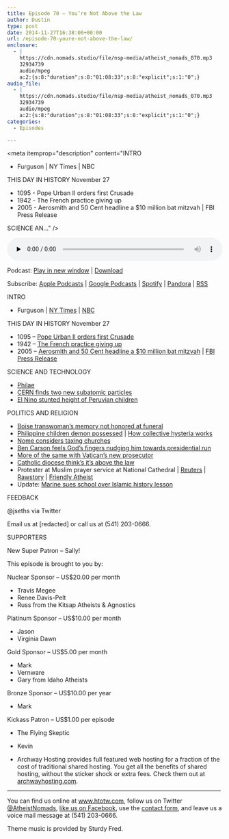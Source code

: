 ```yaml
---
title: Episode 70 – You’re Not Above the Law
author: Dustin
type: post
date: 2014-11-27T16:38:00+00:00
url: /episode-70-youre-not-above-the-law/
enclosure:
  - |
    https://cdn.nomads.studio/file/nsp-media/atheist_nomads_070.mp3
    32934739
    audio/mpeg
    a:2:{s:8:"duration";s:8:"01:08:33";s:8:"explicit";s:1:"0";}
audio_file:
  - |
    https://cdn.nomads.studio/file/nsp-media/atheist_nomads_070.mp3
    32934739
    audio/mpeg
    a:2:{s:8:"duration";s:8:"01:08:33";s:8:"explicit";s:1:"0";}
categories:
  - Episodes

---
```

<div itemscope itemtype="http://schema.org/AudioObject">
  <meta itemprop="name" content="Episode 70 &#8211; You&#8217;re Not Above the Law" />
  
  <meta itemprop="uploadDate" content="2014-11-27T09:38:00-07:00" />
  
  <meta itemprop="encodingFormat" content="audio/mpeg" />
  
  <meta itemprop="duration" content="PT1H08M33S" />
  
  <meta itemprop="description" content="INTRO

* Furguson | NY Times | NBC

THIS DAY IN HISTORY November 27

* 1095 - Pope Urban II orders first Crusade
* 1942 - The French practice giving up
* 2005 - Aerosmith and 50 Cent headline a $10 million bat mitzvah |  FBI Press Release

SCIENCE AN..." />
  
  <meta itemprop="contentUrl" content="https://dts.podtrac.com/redirect.mp3/cdn.nomads.studio/file/nsp-media/atheist_nomads_070.mp3" />
  
  <meta itemprop="contentSize" content="31.4" />
  </p> 
  
  <div class="powerpress_player" id="powerpress_player_8325">
    <audio class="wp-audio-shortcode" id="audio-5168-69" preload="none" style="width: 100%;" controls="controls"><source type="audio/mpeg" src="https://dts.podtrac.com/redirect.mp3/cdn.nomads.studio/file/nsp-media/atheist_nomads_070.mp3?_=69" /><a href="https://dts.podtrac.com/redirect.mp3/cdn.nomads.studio/file/nsp-media/atheist_nomads_070.mp3">https://dts.podtrac.com/redirect.mp3/cdn.nomads.studio/file/nsp-media/atheist_nomads_070.mp3</a></audio>
  </div>
</div>

<p class="powerpress_links powerpress_links_mp3">
  Podcast: <a href="https://dts.podtrac.com/redirect.mp3/cdn.nomads.studio/file/nsp-media/atheist_nomads_070.mp3" class="powerpress_link_pinw" target="_blank" title="Play in new window" onclick="return powerpress_pinw('https://htotw.com/?powerpress_pinw=5168-podcast');" rel="nofollow">Play in new window</a> | <a href="https://dts.podtrac.com/redirect.mp3/cdn.nomads.studio/file/nsp-media/atheist_nomads_070.mp3" class="powerpress_link_d" title="Download" rel="nofollow" download="atheist_nomads_070.mp3">Download</a>
</p>

<p class="powerpress_links powerpress_subscribe_links">
  Subscribe: <a href="https://podcasts.apple.com/us/podcast/humanists-take-on-the-world/id530050098?mt=2&ls=1" class="powerpress_link_subscribe powerpress_link_subscribe_itunes" target="_blank" title="Subscribe on Apple Podcasts" rel="nofollow">Apple Podcasts</a> | <a href="https://www.google.com/podcasts?feed=aHR0cDovL2F0aGVpc3Rub21hZHMubGlic3luLmNvbS9yc3M%3D" class="powerpress_link_subscribe powerpress_link_subscribe_googleplay" target="_blank" title="Subscribe on Google Podcasts" rel="nofollow">Google Podcasts</a> | <a href="https://open.spotify.com/show/3LzK2xZGike6Tc1GEMtMbr?si=LieN9SNuTpq96smuaUsH8A" class="powerpress_link_subscribe powerpress_link_subscribe_spotify" target="_blank" title="Subscribe on Spotify" rel="nofollow">Spotify</a> | <a href="https://www.pandora.com/podcast/atheist-nomads/PC:10122?corr=62071012&part=ug" class="powerpress_link_subscribe powerpress_link_subscribe_pandora" target="_blank" title="Subscribe on Pandora" rel="nofollow">Pandora</a> | <a href="https://htotw.com/feed/podcast/" class="powerpress_link_subscribe powerpress_link_subscribe_rss" target="_blank" title="Subscribe via RSS" rel="nofollow">RSS</a>
</p>

INTRO

* Furguson | <a href="http://mobile.nytimes.com/2014/11/26/us/ferguson-grand-jury-weighed-mass-of-evidence-much-of-it-conflicting.html?referrer=" target="_blank" rel="noopener">NY Times</a> | <a href="http://www.nbcnews.com/storyline/michael-brown-shooting/governor-nixon-orders-2-200-national-guard-troops-ferguson-n255931" target="_blank" rel="noopener">NBC</a>

THIS DAY IN HISTORY November 27

* 1095 &#8211; <a href="http://www.history.com/this-day-in-history/pope-urban-ii-orders-first-crusade" target="_blank" rel="noopener">Pope Urban II orders first Crusade</a>  
* 1942 &#8211; <a href="http://www.history.com/this-day-in-history/french-scuttle-their-fleet" target="_blank" rel="noopener">The French practice giving up</a>  
* 2005 &#8211; <a href="http://www.history.com/this-day-in-history/aerosmith-and-50-cent-headline-a-10-million-bar-mitzvah" target="_blank" rel="noopener">Aerosmith and 50 Cent headline a $10 million bat mitzvah</a> |  <a href="http://www.fbi.gov/newyork/press-releases/2013/david-h.-brooks-founder-and-former-chief-executive-officer-of-dhb-industries-inc.-sentenced-to-17-years-in-prison-for-insider-trading-fraud-lying-to-auditors-and-obstruction-of-justice" target="_blank" rel="noopener">FBI Press Release</a>

SCIENCE AND TECHNOLOGY

* <a href="http://m.phys.org/news/2014-11-comet-probe-sniffed-molecules-early.html" target="_blank" rel="noopener">Philae</a>  
* <a href="http://www.forbes.com/sites/bridaineparnell/2014/11/20/cern-scientists-find-two-new-subatomic-particles-predicted-by-the-standard-model/" target="_blank" rel="noopener">CERN finds two new subatomic particles</a>  
* <a href="http://www.newscientist.com/article/dn26608-severe-el-nino-stunted-peruvian-childrens-height.html?cmpid=RSS%7CNSNS%7C2012-GLOBAL%7Conline-news#.VHUa3HXXErQ" target="_blank" rel="noopener">El Nino stunted height of Peruvian children</a>

POLITICS AND RELIGION

* <a href="http://www.idahostatesman.com/2014/11/24/3504770_friends-say-transgender-womans.html?rh=1" target="_blank" rel="noopener">Boise transwoman’s memory not honored at funeral</a>  
* <a href="http://www.sunstar.com.ph/cebu/local-news/2014/11/22/some-students-possessed-377916" target="_blank" rel="noopener">Philippine children demon possessed</a> | <a href="http://science.howstuffworks.com/life/collective-hysteria.htm" target="_blank" rel="noopener">How collective hysteria works</a>  
* <a href="http://www.thenewcivilrightsmovement.com/davidbadash/small_town_may_be_first_in_u_s_to_tax_its_churches" target="_blank" rel="noopener">Nome considers taxing churches</a>  
* <a href="http://www.christianpost.com/news/christian-neurosurgeon-ben-carson-says-i-feel-fingers-of-god-prodding-for-presidential-run-130085/" target="_blank" rel="noopener">Ben Carson feels God’s fingers nudging him towards presidential run</a>  
* <a href="http://www.bostonglobe.com/metro/2014/11/22/vatican-new-top-prosecutor-abusive-priests-implicated-past-failure-stop-notorious-abuser-donald-mcguire/gPaBPJUdvuTy5PSTl1j5sM/story.html" target="_blank" rel="noopener">More of the same with Vatican’s new prosecutor</a>  
* <a href="http://www.thenewcivilrightsmovement.com/davidbadash/catholic_church_says_federal_court_has_no_jurisdiction_over_it_because_religious_freedom" target="_blank" rel="noopener">Catholic diocese think’s it’s above the law</a>  
* Protester at Muslim prayer service at National Cathedral | <a href="http://www.reuters.com/article/2014/11/15/us-usa-muslim-prayer-idUSKCN0IY2JJ20141115" target="_blank" rel="noopener">Reuters</a> |  <a href="http://www.rawstory.com/rs/2014/11/disrupter-of-muslim-prayer-at-national-cathedral-god-and-drudge-sent-me/" target="_blank" rel="noopener">Rawstory</a> | <a href="http://www.patheos.com/blogs/friendlyatheist/2014/05/13/idiotic-woman-flings-slushie-at-anti-gay-protester-risks-three-months-in-jail/" target="_blank" rel="noopener">Friendly Atheist</a>  
* Update: <a href="http://www.rawstory.com/rs/2014/11/angry-dad-doesnt-think-daughter-should-have-to-learn-about-islam-because-he-was-a-marine/" target="_blank" rel="noopener">Marine sues school over Islamic history lesson</a>

FEEDBACK

@jseths via Twitter

Email us at [redacted] or call us at (541) 203-0666.

SUPPORTERS

New Super Patron &#8211; Sally!

This episode is brought to you by:

Nuclear Sponsor &#8211; US$20.00 per month  
* Travis Megee  
* Renee Davis-Pelt  
* Russ from the Kitsap Atheists & Agnostics

Platinum Sponsor – US$10.00 per month  
* Jason  
* Virginia Dawn

Gold Sponsor – US$5.00 per month  
* Mark  
* Vernware  
* Gary from Idaho Atheists

Bronze Sponsor &#8211; US$10.00 per year  
* Mark

Kickass Patron &#8211; US$1.00 per episode  
* The Flying Skeptic  
* Kevin

* Archway Hosting provides full featured web hosting for a fraction of the cost of traditional shared hosting. You get all the benefits of shared hosting, without the sticker shock or extra fees. Check them out at <a href="http://archwayhosting.com/" target="_blank" rel="noopener">archwayhosting.com</a>.

<hr width="500" />

You can find us online at <a href="https://www.htotw.com/" target="_blank" rel="noopener">www.htotw.com</a>, follow us on Twitter <a href="https://htotw.com/twitter" target="_blank" rel="noopener">@AtheistNomads</a>, <a href="https://htotw.com/facebook" target="_blank" rel="noopener">like us on Facebook</a>, use the [contact form](https://htotw.com/contact), and leave us a voice mail message at (541) 203-0666.

Theme music is provided by Sturdy Fred.